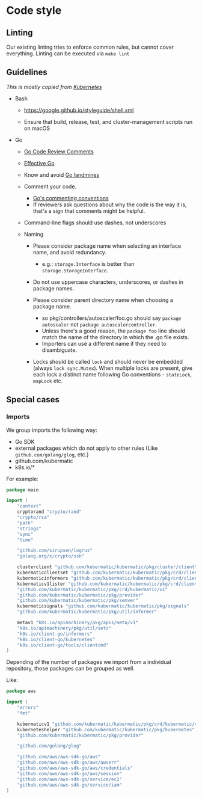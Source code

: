 # Code style

## Linting

Our existing linting tries to enforce common rules, but cannot cover everything.
Linting can be executed via `make lint`

## Guidelines

*This is mostly copied from [Kubernetes](https://github.com/kubernetes/community/blob/b3349d5b1354df814b67bbdee6890477f3c250cb/contributors/guide/coding-conventions.md#code-conventions)*

  - Bash

    - https://google.github.io/styleguide/shell.xml

    - Ensure that build, release, test, and cluster-management scripts run on
macOS

  - Go

    - [Go Code Review
Comments](https://github.com/golang/go/wiki/CodeReviewComments)

    - [Effective Go](https://golang.org/doc/effective_go.html)

    - Know and avoid [Go landmines](https://gist.github.com/lavalamp/4bd23295a9f32706a48f)

    - Comment your code.
      - [Go's commenting
conventions](http://blog.golang.org/godoc-documenting-go-code)
      - If reviewers ask questions about why the code is the way it is, that's a
sign that comments might be helpful.

    - Command-line flags should use dashes, not underscores

    - Naming
      - Please consider package name when selecting an interface name, and avoid
redundancy.

          - e.g.: `storage.Interface` is better than `storage.StorageInterface`.

      - Do not use uppercase characters, underscores, or dashes in package
names.
      - Please consider parent directory name when choosing a package name.

          - so pkg/controllers/autoscaler/foo.go should say `package autoscaler`
not `package autoscalercontroller`.
          - Unless there's a good reason, the `package foo` line should match
the name of the directory in which the .go file exists.
          - Importers can use a different name if they need to disambiguate.

      - Locks should be called `lock` and should never be embedded (always `lock
sync.Mutex`). When multiple locks are present, give each lock a distinct name
following Go conventions - `stateLock`, `mapLock` etc.

## Special cases

### Imports

We group imports the following way:
- Go SDK
- external packages which do not apply to other rules (Like `github.com/golang/glog`, etc.)
- github.com/kubermatic
- k8s.io/*

For example:
```go
package main

import (
	"context"
	cryptorand "crypto/rand"
	"crypto/rsa"
	"path"
	"strings"
	"sync"
	"time"

	"github.com/sirupsen/logrus"
	"golang.org/x/crypto/ssh"

	clusterclient "github.com/kubermatic/kubermatic/pkg/cluster/client"
	kubermaticclientset "github.com/kubermatic/kubermatic/pkg/crd/client/clientset/versioned"
	kubermaticinformers "github.com/kubermatic/kubermatic/pkg/crd/client/informers/externalversions"
	kubermaticv1lister "github.com/kubermatic/kubermatic/pkg/crd/client/listers/kubermatic/v1"
	"github.com/kubermatic/kubermatic/pkg/crd/kubermatic/v1"
	"github.com/kubermatic/kubermatic/pkg/provider"
	"github.com/kubermatic/kubermatic/pkg/semver"
	kubermaticsignals "github.com/kubermatic/kubermatic/pkg/signals"
	"github.com/kubermatic/kubermatic/pkg/util/informer"

	metav1 "k8s.io/apimachinery/pkg/apis/meta/v1"
	"k8s.io/apimachinery/pkg/util/sets"
	"k8s.io/client-go/informers"
	"k8s.io/client-go/kubernetes"
	"k8s.io/client-go/tools/clientcmd"
)

```

Depending of the number of packages we import from a individual repository, those packages can be grouped as well.

Like:
```go
package aws

import (
	"errors"
	"fmt"

	kubermaticv1 "github.com/kubermatic/kubermatic/pkg/crd/kubermatic/v1"
	kuberneteshelper "github.com/kubermatic/kubermatic/pkg/kubernetes"
	"github.com/kubermatic/kubermatic/pkg/provider"

	"github.com/golang/glog"

	"github.com/aws/aws-sdk-go/aws"
	"github.com/aws/aws-sdk-go/aws/awserr"
	"github.com/aws/aws-sdk-go/aws/credentials"
	"github.com/aws/aws-sdk-go/aws/session"
	"github.com/aws/aws-sdk-go/service/ec2"
	"github.com/aws/aws-sdk-go/service/iam"
)
```
